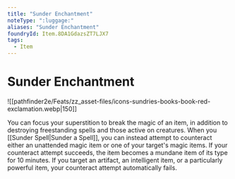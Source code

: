 ```yaml
---
title: "Sunder Enchantment"
noteType: ":luggage:"
aliases: "Sunder Enchantment"
foundryId: Item.8DA1GdazsZT7LJX7
tags:
  - Item
---
```


# Sunder Enchantment
![[pathfinder2e/Feats/zz_asset-files/icons-sundries-books-book-red-exclamation.webp|150]]

You can focus your superstition to break the magic of an item, in addition to destroying freestanding spells and those active on creatures. When you [[Sunder Spell|Sunder a Spell]], you can instead attempt to counteract either an unattended magic item or one of your target's magic items. If your counteract attempt succeeds, the item becomes a mundane item of its type for 10 minutes. If you target an artifact, an intelligent item, or a particularly powerful item, your counteract attempt automatically fails.
